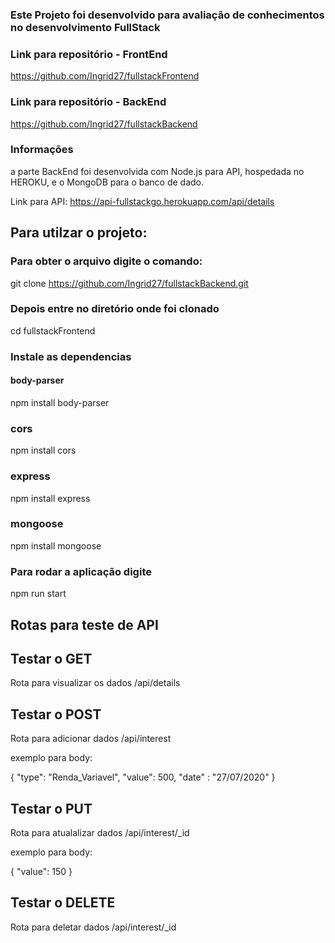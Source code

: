 ### Este Projeto foi desenvolvido para avaliação de conhecimentos no desenvolvimento FullStack

### Link para repositório - FrontEnd
https://github.com/Ingrid27/fullstackFrontend

### Link para repositório - BackEnd
https://github.com/Ingrid27/fullstackBackend

### Informações 

a parte BackEnd foi desenvolvida com  Node.js para API, hospedada no HEROKU, e o MongoDB para o banco de dado.

Link para API: https://api-fullstackgo.herokuapp.com/api/details

## Para utilzar o projeto:

### Para obter o arquivo digite o comando:

git clone https://github.com/Ingrid27/fullstackBackend.git

### Depois entre no diretório onde foi clonado
 
 cd fullstackFrontend
 
 ### Instale as dependencias
 
 #### body-parser
 
 npm install body-parser
 
 ### cors
 
 npm install cors
 
 ### express
 
 npm install express
 
 ### mongoose
 
 npm install mongoose
 
 
 ### Para rodar a aplicação digite 
 
 npm run start
 
 ## Rotas para teste de API
 
 ## Testar o GET 
 
 Rota para visualizar os dados 
 /api/details 
 
 ## Testar o POST
 
 Rota para adicionar dados
 /api/interest
 
 exemplo para body:
 
  {
   "type": "Renda_Variavel",
   "value": 500,
   "date" : "27/07/2020"
}

 ## Testar o PUT
 
 Rota para atualalizar dados
 /api/interest/_id

 exemplo para body:
 
 {
  "value": 150
 }
 
 ## Testar o DELETE
 
 Rota para deletar dados
 /api/interest/_id

